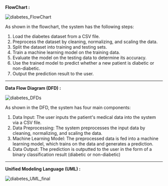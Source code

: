 **FlowChart :**

![diabetes_FlowChart](https://github.com/joybaratix/Diabestes-Prediction/assets/93642551/2996cff9-bb32-45ce-b1bf-469d3d61cc64)

As shown in the flowchart, the system has the following steps:
1. Load the diabetes dataset from a CSV file.
2. Preprocess the dataset by cleaning, normalizing, and scaling the data.
3. Split the dataset into training and testing sets.
4. Train a machine learning model on the training data.
5. Evaluate the model on the testing data to determine its accuracy.
6. Use the trained model to predict whether a new patient is diabetic or non-diabetic.
7. Output the prediction result to the user.

-------------------------------------------------------------------------------------------------

**Data Flow Diagram (DFD) :**

![diabetes_DFDs](https://github.com/joybaratix/Diabestes-Prediction/assets/93642551/3d968003-1f8c-4bdc-8a2e-8279670b1007)

As shown in the DFD, the system has four main components:
1. Data Input: The user inputs the patient's medical data into the system via a CSV file.
2. Data Preprocessing: The system preprocesses the input data by cleaning, normalizing,
and scaling the data.
3. Machine Learning Model: The preprocessed data is fed into a machine learning model,
which trains on the data and generates a prediction.
4. Data Output: The prediction is outputted to the user in the form of a binary classification result
(diabetic or non-diabetic)

---------------------------------------------------------------------------------------------------

**Unified Modeling Language (UML) :**

![diabetes_UML_final](https://github.com/joybaratix/Diabestes-Prediction/assets/93642551/f1b76876-4c2a-4fe4-974e-89a9d08b15ec)

